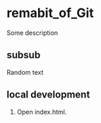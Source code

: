 # remabit_of_Git

Some description

## subsub

Random text

## local development

1. Open index.html.
